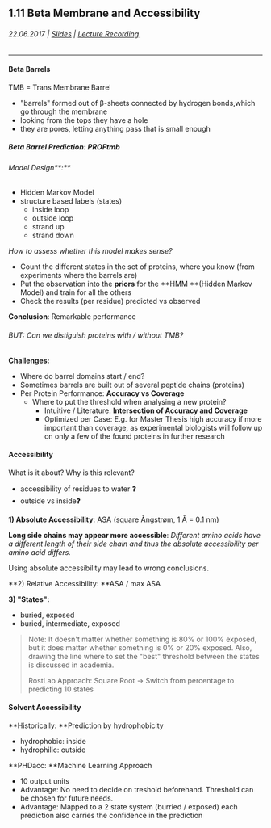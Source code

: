 ## 1.11 Beta Membrane and Accessibility

###### 22.06.2017 \| [Slides](https://www.rostlab.org/sites/default/files/fileadmin/teaching/SoSe17/PP1CS/cb1e_20170620_tmb_acc.pdf) \| [Lecture Recording](https://www.youtube.com/watch?v=88jQ5H3orzc&index=10&list=PLg46T0OlBIJ9abbsmUL-ux24DCpoUlC1J)

---

#### Beta Barrels

TMB = Trans Membrane Barrel

* "barrels" formed out of β-sheets connected by hydrogen bonds,which go through the membrane
* looking from the tops they have a hole
* they are pores, letting anything pass that is small enough

##### Beta Barrel Prediction: PROFtmb

###### Model Design**:**

* Hidden Markov Model
* structure based labels \(states\)
  * inside loop
  * outside loop
  * strand up
  * strand down

_How to assess whether this model makes sense?_

* Count the different states in the set of proteins, where you know \(from experiments where the barrels are\)
* Put the observation into the **priors** for the **HMM **\(Hidden Markov Model\) and train for all the others
* Check the results \(per residue\) predicted vs observed

**Conclusion**: Remarkable performance

###### BUT: Can we distiguish proteins with / without TMB?

**Challenges:**

* Where do barrel domains start / end?
* Sometimes barrels are built out of several peptide chains \(proteins\)
* Per Protein Performance: **Accuracy vs Coverage**
  * Where to put the threshold when analysing a new protein?
    * Intuitive / Literature: **Intersection of Accuracy and Coverage**
    * Optimized per Case: E.g. for Master Thesis high accuracy if more important than coverage, as experimental biologists will follow up on only a few of the found proteins in further research

#### 

#### Accessibility

What is it about? Why is this relevant?

* accessibility of residues to water ❓
* outside vs inside❓

**1\) Absolute Accessibility**: ASA \(square Ångstrøm, 1 Å = 0.1 nm\)

**Long side chains may appear more accessible**: _Different amino acids have a different length of their side chain and thus the absolute accessibility per amino acid differs._

Using absolute accessibility may lead to wrong conclusions.

**2\) Relative Accessibility: **ASA / max ASA

**3\) "States":**

* buried, exposed
* buried, intermediate, exposed

> Note: It doesn't matter whether something is 80% or 100% exposed, but it does matter whether something is 0% or 20% exposed. Also, drawing the line where to set the "best" threshold between the states is discussed in academia.
>
> RostLab Approach: Square Root -&gt; Switch from percentage to predicting 10 states

#### Solvent Accessibility

**Historically: **Prediction by hydrophobicity

* hydrophobic: inside
* hydrophilic: outside

**PHDacc: **Machine Learning Approach

* 10 output units
* Advantage: No need to decide on treshold beforehand. Threshold can be chosen for future needs.
* Advantage: Mapped to a 2 state system \(burried / exposed\) each prediction also carries the confidence in the prediction



